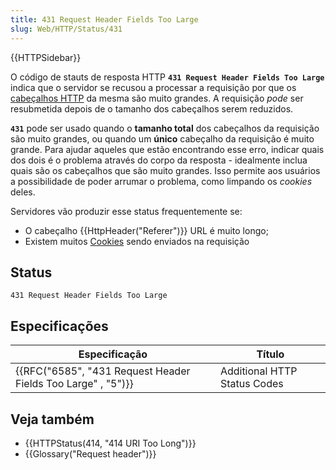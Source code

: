 ```yaml
---
title: 431 Request Header Fields Too Large
slug: Web/HTTP/Status/431
---
```

{{HTTPSidebar}}

O código de stauts de resposta HTTP **`431 Request Header Fields Too Large`** indica que o servidor se recusou a processar a requisição por que os [cabeçalhos HTTP](/pt-BR/docs/Web/HTTP/Headers) da mesma são muito grandes. A requisição _pode_ ser resubmetida depois de o tamanho dos cabeçalhos serem reduzidos.

**`431`** pode ser usado quando o **tamanho total** dos cabeçalhos da requisição são muito grandes, ou quando um **único** cabeçalho da requisição é muito grande. Para ajudar aqueles que estão encontrando esse erro, indicar quais dos dois é o problema através do corpo da resposta - idealmente inclua quais são os cabeçalhos que são muito grandes. Isso permite aos usuários a possibilidade de poder arrumar o problema, como limpando os _cookies_ deles.

Servidores vão produzir esse status frequentemente se:

- O cabeçalho {{HttpHeader("Referer")}} URL é muito longo;
- Existem muitos [Cookies](/pt-BR/docs/Web/HTTP/Cookies) sendo enviados na requisição

## Status

```
431 Request Header Fields Too Large
```

## Especificações

| Especificação                                                                    | Título                       |
| -------------------------------------------------------------------------------- | ---------------------------- |
| {{RFC("6585", "431 Request Header Fields Too Large" , "5")}} | Additional HTTP Status Codes |

## Veja também

- {{HTTPStatus(414, "414 URI Too Long")}}
- {{Glossary("Request header")}}
